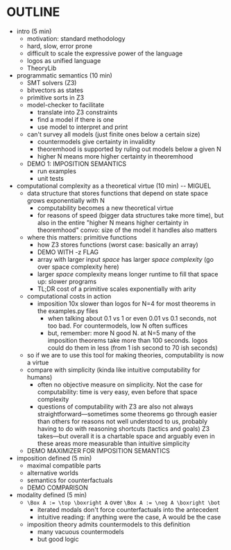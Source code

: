 # OUTLINE

- intro (5 min)
  - motivation: standard methodology
  - hard, slow, error prone
  - difficult to scale the expressive power of the language
  - logos as unified language
  - TheoryLib
- programmatic semantics (10 min)
  - SMT solvers (Z3)
  - bitvectors as states
  - primitive sorts in Z3
  - model-checker to facilitate
    - translate into Z3 constraints
    - find a model if there is one
    - use model to interpret and print
  - can't survey all models (just finite ones below a certain size)
    - countermodels give certainty in invalidity
    - theoremhood is supported by ruling out models below a given N
    - higher N means more higher certainty in theoremhood
  - DEMO 1: IMPOSITION SEMANTICS
    - run examples
    - unit tests
- computational complexity as a theoretical virtue (10 min) -- MIGUEL
  - data structure that stores functions that depend on state space grows exponentially with N
    - computability becomes a new theoretical virtue
    - for reasons of speed (bigger data structures take more time), but also in the entire "higher N means higher certainty in theoremhood" convo: size of the model it handles also matters
  - where this matters: primitive functions
    - how Z3 stores functions (worst case: basically an array)
    - DEMO WITH -z FLAG
    - array with larger input _space_ has larger _space complexity_ (go over space complexity here)
    - larger _space_ complexity means longer runtime to fill that space up: slower programs
    - TL;DR cost of a primitive scales exponentially with arity
  - computational costs in action
    - imposition 10x slower than logos for N=4 for most theorems in the examples.py files
      - when talking about 0.1 vs 1 or even 0.01 vs 0.1 seconds, not too bad. For countermodels, low N often suffices
      - but, remember: more N good N. at N=5 many of the imposition theorems take more than 100 seconds. logos could do them in less (from 1 ish second to 70 ish seconds)
  - so if we are to use this tool for making theories, computability is now a virtue
  - compare with simplicity (kinda like intuitive computability for humans)
    - often no objective measure on simplicity. Not the case for computability: time is very easy, even before that space complexity
    - questions of computability with Z3 are also not always straightforward—sometimes some theorems go through easier than others for reasons not well understood to us, probably having to do with reasoning shortcuts (tactics and goals) Z3 takes—but overall it is a chartable space and arguably even in these areas more measurable than intuitive simplicity
  - DEMO MAXIMIZER FOR IMPOSITION SEMANTICS
- imposition defined (5 min)
  - maximal compatible parts
  - alternative worlds
  - semantics for counterfactuals
  - DEMO COMPARISON
- modality defined (5 min)
  - `\Box A := \top \boxright A` over `\Box A := \neg A \boxright \bot`
    - iterated modals don't force counterfactuals into the antecedent
    - intuitive reading: if anything were the case, A would be the case
  - imposition theory admits countermodels to this definition
    - many vacuous countermodels
    - but good logic

